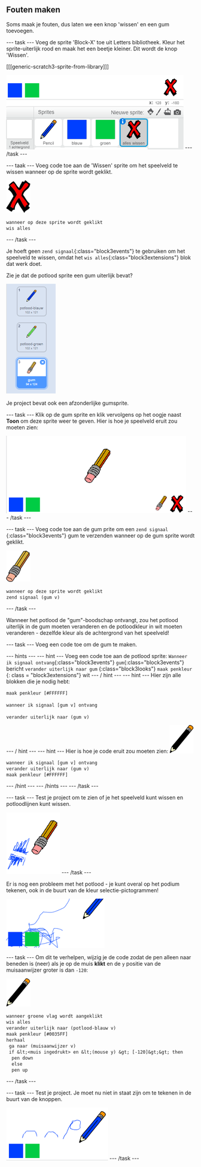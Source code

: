 ## Fouten maken

Soms maak je fouten, dus laten we een knop 'wissen' en een gum toevoegen.

\--- task \--- Voeg de sprite 'Block-X' toe uit Letters bibliotheek. Kleur het sprite-uiterlijk rood en maak het een beetje kleiner. Dit wordt de knop 'Wissen'.

[[[generic-scratch3-sprite-from-library]]]

![screenshot](images/paint-x.png) \--- /task \---

\--- taak \--- Voeg code toe aan de 'Wissen' sprite om het speelveld te wissen wanneer op de sprite wordt geklikt.

![cross](images/cross.png)

```blocks3
wanneer op deze sprite wordt geklikt
wis alles
```

\--- /task \---

Je hoeft geen `zend signaal`{:class="block3events"} te gebruiken om het speelveld te wissen, omdat het `wis alles`{:class="block3extensions"} blok dat werk doet.

Zie je dat de potlood sprite een gum uiterlijk bevat?

![screenshot](images/paint-eraser-costume.png)

Je project bevat ook een afzonderlijke gumsprite.

\--- task \--- Klik op de gum sprite en klik vervolgens op het oogje naast **Toon** om deze sprite weer te geven. Hier is hoe je speelveld eruit zou moeten zien:

![screenshot](images/paint-eraser-stage.png) \--- /task \---

\--- task \--- Voeg code toe aan de gum prite om een `zend signaal` {:class="block3events"} gum te verzenden wanneer op de gum sprite wordt geklikt.

![eraser](images/eraser.png)

```blocks3
wanneer op deze sprite wordt geklikt
zend signaal (gum v)
```

\--- /task \---

Wanneer het potlood de "gum"-boodschap ontvangt, zou het potlood uiterlijk in de gum moeten veranderen en de potloodkleur in wit moeten veranderen - dezelfde kleur als de achtergrond van het speelveld!

\--- task \--- Voeg een code toe om de gum te maken.

\--- hints \--- \--- hint \--- Voeg een code toe aan de potlood sprite: `Wanneer ik signaal ontvang`{:class="block3events"} `gum`{:class="block3events"} bericht `verander uiterlijk naar gum` {:class="block3looks"} `maak penkleur` {: class = "block3extensions"} wit \--- / hint \--- \--- hint \--- Hier zijn alle blokken die je nodig hebt:

```blocks3
maak penkleur [#FFFFFF]

wanneer ik signaal [gum v] ontvang

verander uiterlijk naar (gum v)
```

\--- / hint \--- \--- hint \--- Hier is hoe je code eruit zou moeten zien: ![pencil](images/pencil.png)

```blocks3
wanneer ik signaal [gum v] ontvang
verander uiterlijk naar (gum v)
maak penkleur [#FFFFFF]
```

\--- /hint \--- \--- /hints \--- \--- /task \---

\--- task \--- Test je project om te zien of je het speelveld kunt wissen en potloodlijnen kunt wissen.

![screenshot](images/paint-erase-test.png) \--- /task \---

Er is nog een probleem met het potlood - je kunt overal op het podium tekenen, ook in de buurt van de kleur selectie-pictogrammen!

![screenshot](images/paint-draw-problem.png)

\--- task \--- Om dit te verhelpen, wijzig je de code zodat de pen alleen naar beneden is (neer) als je op de muis **klikt** en de ` y ` positie van de muisaanwijzer groter is dan ` -120 `:

![pencil](images/pencil.png)

```blocks3
wanneer groene vlag wordt aangeklikt
wis alles
verander uiterlijk naar (potlood-blauw v)
maak penkleur [#0035FF]
herhaal
 ga naar (muisaanwijzer v)
 if &lt;<muis ingedrukt> en &lt;(mouse y) &gt; [-120]&gt;&gt; then 
  pen down
  else
  pen up
```

\--- /task \---

\--- task \--- Test je project. Je moet nu niet in staat zijn om te tekenen in de buurt van de knoppen.

![screenshot](images/paint-fixed.png) \--- /task \---